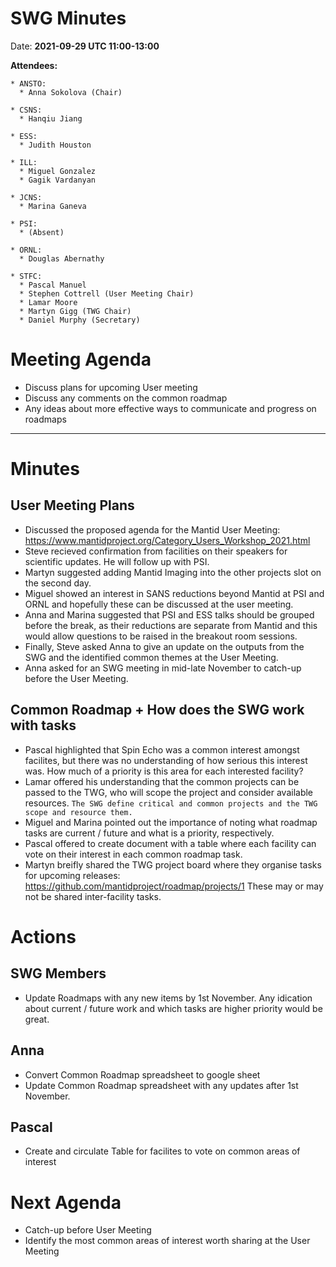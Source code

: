 # SWG Minutes

Date: **2021-09-29 UTC 11:00-13:00**

**Attendees:**
```
* ANSTO:
  * Anna Sokolova (Chair)

* CSNS:
  * Hanqiu Jiang

* ESS:
  * Judith Houston

* ILL:
  * Miguel Gonzalez
  * Gagik Vardanyan

* JCNS:
  * Marina Ganeva

* PSI:
  * (Absent)

* ORNL:
  * Douglas Abernathy

* STFC:
  * Pascal Manuel
  * Stephen Cottrell (User Meeting Chair)
  * Lamar Moore
  * Martyn Gigg (TWG Chair)
  * Daniel Murphy (Secretary)
```

# Meeting Agenda

- Discuss plans for upcoming User meeting
- Discuss any comments on the common roadmap
- Any ideas about more effective ways to communicate and progress on roadmaps

------------

# Minutes

## User Meeting Plans
- Discussed the proposed agenda for the Mantid User Meeting: https://www.mantidproject.org/Category_Users_Workshop_2021.html
- Steve recieved confirmation from facilities on their speakers for scientific updates. He will follow up with PSI.
- Martyn suggested adding Mantid Imaging into the other projects slot on the second day.
- Miguel showed an interest in SANS reductions beyond Mantid at PSI and ORNL and hopefully these can be discussed at the user meeting.
- Anna and Marina suggested that PSI and ESS talks should be grouped before the break, as their reductions are separate from Mantid and
  this would allow questions to be raised in the breakout room sessions.
- Finally, Steve asked Anna to give an update on the outputs from the SWG and the identified common themes at the User Meeting.
- Anna asked for an SWG meeting in mid-late November to catch-up before the User Meeting.

## Common Roadmap + How does the SWG work with tasks
- Pascal highlighted that Spin Echo was a common interest amongst facilites, but there was no understanding of how serious this interest was.
  How much of a priority is this area for each interested facility?
- Lamar offered his understanding that the common projects can be passed to the TWG, who will scope the project and consider available resources.
  `The SWG define critical and common projects and the TWG scope and resource them.`
- Miguel and Marina pointed out the importance of noting what roadmap tasks are current / future and what is a priority, respectively.
- Pascal offered to create document with a table where each facility can vote on their interest in each common roadmap task.
- Martyn breifly shared the TWG project board where they organise tasks for upcoming releases: https://github.com/mantidproject/roadmap/projects/1
  These may or may not be shared inter-facility tasks.

# Actions

## SWG Members
- Update Roadmaps with any new items by 1st November.
  Any idication about current / future work and which tasks are higher priority would be great.

## Anna
- Convert Common Roadmap spreadsheet to google sheet
- Update Common Roadmap spreadsheet with any updates after 1st November.

## Pascal
- Create and circulate Table for facilites to vote on common areas of interest

# Next Agenda

- Catch-up before User Meeting
- Identify the most common areas of interest worth sharing at the User Meeting
